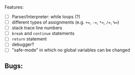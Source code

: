 Features:

- [ ] Parser/Interpreter: while loops (?)
- [ ] different types of assignments (e.g. `+=`, `-=`, `*=`, `/=`, `%=`)
- [ ] stack trace line numbers
- [ ] `break` and `continue` statements
- [ ] `return` statement
- [ ] debugger?
- [ ] "safe-mode" in which no global variables can be changed

Bugs:
---